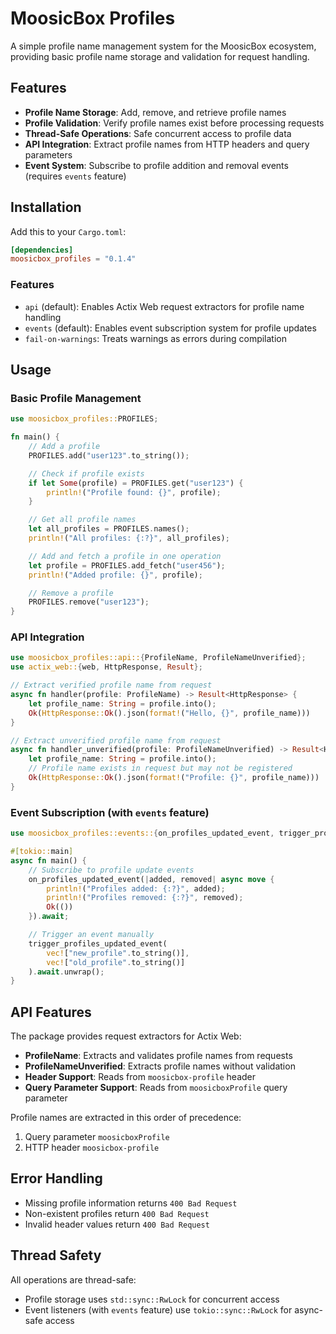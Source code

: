 # MoosicBox Profiles

A simple profile name management system for the MoosicBox ecosystem, providing basic profile name storage and validation for request handling.

## Features

- **Profile Name Storage**: Add, remove, and retrieve profile names
- **Profile Validation**: Verify profile names exist before processing requests
- **Thread-Safe Operations**: Safe concurrent access to profile data
- **API Integration**: Extract profile names from HTTP headers and query parameters
- **Event System**: Subscribe to profile addition and removal events (requires `events` feature)

## Installation

Add this to your `Cargo.toml`:

```toml
[dependencies]
moosicbox_profiles = "0.1.4"
```

### Features

- `api` (default): Enables Actix Web request extractors for profile name handling
- `events` (default): Enables event subscription system for profile updates
- `fail-on-warnings`: Treats warnings as errors during compilation

## Usage

### Basic Profile Management

```rust
use moosicbox_profiles::PROFILES;

fn main() {
    // Add a profile
    PROFILES.add("user123".to_string());

    // Check if profile exists
    if let Some(profile) = PROFILES.get("user123") {
        println!("Profile found: {}", profile);
    }

    // Get all profile names
    let all_profiles = PROFILES.names();
    println!("All profiles: {:?}", all_profiles);

    // Add and fetch a profile in one operation
    let profile = PROFILES.add_fetch("user456");
    println!("Added profile: {}", profile);

    // Remove a profile
    PROFILES.remove("user123");
}
```

### API Integration

```rust
use moosicbox_profiles::api::{ProfileName, ProfileNameUnverified};
use actix_web::{web, HttpResponse, Result};

// Extract verified profile name from request
async fn handler(profile: ProfileName) -> Result<HttpResponse> {
    let profile_name: String = profile.into();
    Ok(HttpResponse::Ok().json(format!("Hello, {}", profile_name)))
}

// Extract unverified profile name from request
async fn handler_unverified(profile: ProfileNameUnverified) -> Result<HttpResponse> {
    let profile_name: String = profile.into();
    // Profile name exists in request but may not be registered
    Ok(HttpResponse::Ok().json(format!("Profile: {}", profile_name)))
}
```

### Event Subscription (with `events` feature)

```rust
use moosicbox_profiles::events::{on_profiles_updated_event, trigger_profiles_updated_event};

#[tokio::main]
async fn main() {
    // Subscribe to profile update events
    on_profiles_updated_event(|added, removed| async move {
        println!("Profiles added: {:?}", added);
        println!("Profiles removed: {:?}", removed);
        Ok(())
    }).await;

    // Trigger an event manually
    trigger_profiles_updated_event(
        vec!["new_profile".to_string()],
        vec!["old_profile".to_string()]
    ).await.unwrap();
}
```

## API Features

The package provides request extractors for Actix Web:

- **ProfileName**: Extracts and validates profile names from requests
- **ProfileNameUnverified**: Extracts profile names without validation
- **Header Support**: Reads from `moosicbox-profile` header
- **Query Parameter Support**: Reads from `moosicboxProfile` query parameter

Profile names are extracted in this order of precedence:
1. Query parameter `moosicboxProfile`
2. HTTP header `moosicbox-profile`

## Error Handling

- Missing profile information returns `400 Bad Request`
- Non-existent profiles return `400 Bad Request`
- Invalid header values return `400 Bad Request`

## Thread Safety

All operations are thread-safe:
- Profile storage uses `std::sync::RwLock` for concurrent access
- Event listeners (with `events` feature) use `tokio::sync::RwLock` for async-safe access
